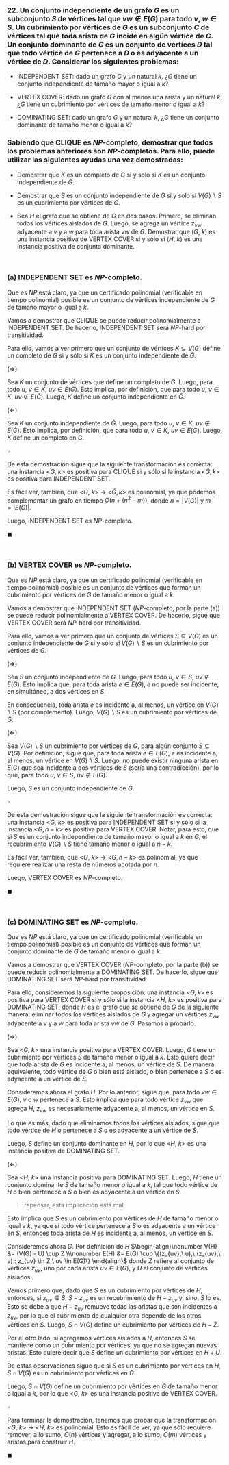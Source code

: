 ### 22. Un conjunto independiente de un grafo $G$ es un subconjunto $S$ de vértices tal que $vw \notin E(G)$ para todo $v,\ w \in S$. Un cubrimiento por vértices de $G$ es un subconjunto $C$ de vértices tal que toda arista de $G$ incide en algún vértice de $C$. Un conjunto dominante de $G$ es un conjunto de vértices $D$ tal que todo vértice de $G$ pertenece a $D$ o es adyacente a un vértice de $D$. Considerar los siguientes problemas: 

- INDEPENDENT SET: dado un grafo $G$ y un natural $k$, ¿$G$ tiene un conjunto independiente de tamaño mayor o igual a $k$?

- VERTEX COVER: dado un grafo $G$ con al menos una arista y un natural $k$, ¿$G$ tiene un cubrimiento por vértices de tamaño menor o igual a $k$? 

- DOMINATING SET: dado un grafo $G$ y un natural $k$, ¿$G$ tiene un conjunto dominante de tamaño menor o igual a $k$?
 
### Sabiendo que CLIQUE es $NP$-completo, demostrar que todos los problemas anteriores son $NP$-completos. Para ello, puede utilizar las siguientes ayudas una vez demostradas:

- Demostrar que $K$ es un completo de $G$ si y solo si $K$ es un conjunto independiente de $\bar G$. 

- Demostrar que $S$ es un conjunto independiente de $G$ si y solo si $V(G) \backslash S$ es un cubrimiento por vértices de $G$. 

- Sea $H$ el grafo que se obtiene de $G$ en dos pasos. Primero, se eliminan todos los vértices aislados de $G$. Luego, se agrega un vértice $z_{vw}$ adyacente a $v$ y a $w$ para toda arista $vw$ de $G$. Demostrar que $(G,\ k)$ es una instancia positiva de VERTEX COVER si y solo si $(H,\ k)$ es una instancia positiva de conjunto dominante.

<br>

### (a) INDEPENDENT SET es $NP$-completo.

Que es $NP$ está claro, ya que un certificado polinomial (verificable en tiempo polinomial) posible es un conjunto de vértices independiente de $G$ de tamaño mayor o igual a $k$. 

Vamos a demostrar que CLIQUE se puede reducir polinomialmente a INDEPENDENT SET. De hacerlo, INDEPENDENT SET será $NP$-hard por transitividad.

Para ello, vamos a ver primero que un conjunto de vértices $K \subseteq V(G)$ define un completo de $G$ si y sólo si $K$ es un conjunto independiente de $\bar G$. 

$(\Longrightarrow)$

Sea $K$ un conjunto de vértices que define un completo de $G$. Luego, para todo $u,\ v \in K$, $uv \in E(G)$. Esto implica, por definición, que para todo $u,\ v \in K$, $uv \notin E(\bar G)$. Luego, $K$ define un conjunto independiente en $\bar G$.

$(\Longleftarrow)$

Sea $K$ un conjunto independiente de $\bar G$. Luego, para todo $u,\ v \in K$, $uv \notin E(\bar G)$. Esto implica, por definición, que para todo $u,\ v \in K$, $uv \in E(G)$. Luego, $K$ define un completo en $G$.

$\square$

De esta demostración sigue que la siguiente transformación es correcta: una instancia <$G,\ k$> es positiva para CLIQUE si y sólo si la instancia <$\bar G, k$> es positiva para INDEPENDENT SET.

Es fácil ver, también, que <$G,\ k$> $\to$ <$\bar G, k$> es polinomial, ya que podemos complementar un grafo en tiempo $O(n + (n^2 - m))$, donde $n = |V(G)|$ y $m = |E(G)|$.

Luego, INDEPENDENT SET es $NP$-completo.

$\blacksquare$


<br>

### (b) VERTEX COVER es $NP$-completo.

Que es $NP$ está claro, ya que un certificado polinomial (verificable en tiempo polinomial) posible es un conjunto de vértices que forman un cubrimiento por vértices de $G$ de tamaño menor o igual a $k$. 

Vamos a demostrar que INDEPENDENT SET ($NP$-completo, por la parte (a)) se puede reducir polinomialmente a VERTEX COVER. De hacerlo, sigue que VERTEX COVER será $NP$-hard por transitividad.

Para ello, vamos a ver primero que un conjunto de vértices $S \subseteq V(G)$ es un conjunto independiente de $G$ si y sólo si $V(G)\backslash S$ es un cubrimiento por vértices de $G$. 

$(\Longrightarrow)$

Sea $S$ un conjunto independiente de $G$. Luego, para todo $u,\ v \in S$, $uv \notin E(G)$. Esto implica que, para toda arista $e \in E(G)$, $e$ no puede ser incidente, en simultáneo, a dos vértices en $S$. 

En consecuencia, toda arista $e$ es incidente a, al menos, un vértice en $V(G) \backslash S$ (por complemento). Luego, $V(G) \backslash S$ es un cubrimiento por vértices de $G$. 

$(\Longleftarrow)$

Sea $V(G)\backslash S$ un cubrimiento por vértices de $G$, para algún conjunto $S \subseteq V(G)$. Por definición, sigue que, para toda arista $e \in E(G)$, $e$ es incidente a, al menos, un vértice en $V(G)\backslash S$. Luego, no puede existir ninguna arista en $E(G)$ que sea incidente a dos vértices de $S$ (sería una contradicción), por lo que, para todo $u,\ v \in S$, $uv \notin E(G)$.

Luego, $S$ es un conjunto independiente de $G$.

$\square$

De esta demostración sigue que la siguiente transformación es correcta: una instancia <$G,\ k$> es positiva para INDEPENDENT SET si y sólo si la instancia <$G, n-k$> es positiva para VERTEX COVER. Notar, para esto, que si $S$ es un conjunto independiente de tamaño mayor o igual a $k$ en $G$, el recubrimiento $V(G)\backslash S$ tiene tamaño menor o igual a $n - k$. 

Es fácil ver, también, que <$G,\ k$> $\to$ <$G, n-k$> es polinomial, ya que requiere realizar una resta de números acotada por $n$.

Luego, VERTEX COVER es $NP$-completo.

$\blacksquare$


<br>

### (c) DOMINATING SET es $NP$-completo.

Que es $NP$ está claro, ya que un certificado polinomial (verificable en tiempo polinomial) posible es un conjunto de vértices que forman un conjunto dominante de $G$ de tamaño menor o igual a $k$. 

Vamos a demostrar que VERTEX COVER ($NP$-completo, por la parte (b)) se puede reducir polinomialmente a DOMINATING SET. De hacerlo, sigue que DOMINATING SET será $NP$-hard por transitividad.

Para ello, consideremos la siguiente proposición: una instancia <$G, k$> es positiva para VERTEX COVER si y sólo si la instancia <$H,\ k$> es positiva para DOMINATING SET, donde $H$ es el grafo que se obtiene de $G$ de la siguiente manera: eliminar todos los vértices aislados de $G$ y agregar un vértices $z_{vw}$ adyacente a $v$ y a $w$ para toda arista $vw$ de $G$. Pasamos a probarlo.

$(\Longrightarrow)$

Sea <$G,\ k$> una instancia positiva para VERTEX COVER. Luego, $G$ tiene un cubrimiento por vértices $S$ de tamaño menor o igual a $k$. Esto quiere decir que toda arista de $G$ es incidente a, al menos, un vértice de $S$. De manera equivalente, todo vértice de $G$ o bien está aislado, o bien pertenece a $S$ o es adyacente a un vértice de $S$.

Consideremos ahora el grafo $H$. Por lo anterior, sigue que, para todo $vw \in E(G)$, $v$ o $w$ pertenece a $S$. Esto implica que para todo vértice $z_{vw}$ que agrega $H$, $z_{vw}$ es necesariamente adyacente a, al menos, un vértice en $S$. 

Lo que es más, dado que eliminamos todos los vértices aislados, sigue que todo vértice de $H$ o pertenece a $S$ o es adyacente a un vértice de $S$.

Luego, $S$ define un conjunto dominante en $H$, por lo que <$H,\ k$> es una instancia positiva de DOMINATING SET.

$(\Longleftarrow)$


Sea <$H,\ k$> una instancia positiva para DOMINATING SET. Luego, $H$ tiene un conjunto dominante $S$ de tamaño menor o igual a $k$, tal que todo vértice de $H$ o bien pertenece a $S$ o bien es adyacente a un vértice en $S$.

> repensar, esta implicación está mal

Esto implica que $S$ es un cubrimiento por vértices de $H$ de tamaño menor o igual a $k$, ya que si todo vértice pertenece a $S$ o es adyacente a un vértice en $S$, entonces toda arista de $H$ es incidente a, al menos, un vértice en $S$. 

Consideremos ahora $G$. Por definición de $H$
$\begin{align}\nonumber
    V(H) &= (V(G) - U) \cup Z \\\nonumber
    E(H) &= E(G) \cup \{(z_{uv},\ u),\ (z_{uv},\ v) : z_{uv} \in Z,\ uv \in E(G)\}
\end{align}$
donde $Z$ refiere al conjunto de vértices $z_{uv}$, uno por cada arista $uv \in E(G)$, y $U$ al conjunto de vértices aislados.

Vemos primero que, dado que $S$ es un cubrimiento por vértices de $H$, entonces, si $z_{uv} \in S$, $S - z_{uv}$ es un recubrimiento de $H - z_{uv}$ y, sino, $S$ lo es. Esto se debe a que $H - z_{uv}$ remueve todas las aristas que son incidentes a $z_{uv}$, por lo que el cubrimiento de cualquier otra depende de los otros vértices en $S$. Luego, $S \cap V(G)$ define un cubrimiento por vértices de $H - Z$. 

Por el otro lado, si agregamos vértices aislados a $H$, entonces $S$ se mantiene como un cubrimiento por vértices, ya que no se agregan nuevas aristas. Esto quiere decir que $S$ define un cubrimiento por vértices en $H + U$.

De estas observaciones sigue que si $S$ es un cubrimiento por vértices en $H$, $S \cap V(G)$ es un cubrimiento por vértices en $G$. 

Luego, $S \cap V(G)$ define un cubrimiento por vértices en $G$ de tamaño menor o igual a $k$, por lo que <$G,\ k$> es una instancia positiva de VERTEX COVER.


$\square$

Para terminar la demostración, tenemos que probar que la transformación <$G,\ k$> $\to$ <$H,\ k$>  es polinomial. Esto es fácil de ver, ya que sólo requiere remover, a lo sumo, $O(n)$ vértices y agregar, a lo sumo, $O(m)$ vértices y aristas para construir $H$. 

$\blacksquare$

